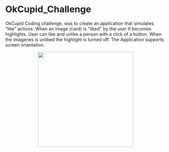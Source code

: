 # OkCupid_Challenge
OkCupid Coding challenge, was to create an application that simulates “like” actions.
When an image (card) is "liked" by the user It becomes highlights.
User can like and unlike a person with a click of a button. When the imágenes is unliked the highlight is turned off.
The Application supports screen orientation.


<p align="center">
<img src="https://user-images.githubusercontent.com/21040125/40685057-32934f32-6361-11e8-9053-d5b3f5274199.png" width="300">
</p>
